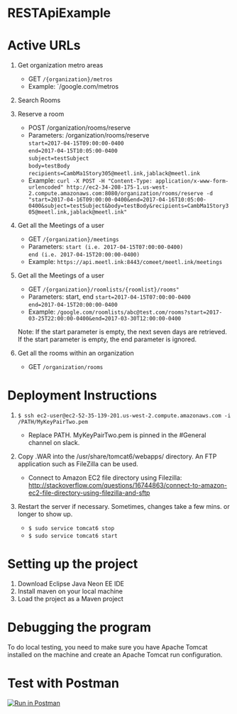 # RESTApiExample

# Active URLs


1. Get organization metro areas
	- GET `/{organization}/metros`
	- Example: `/google.com/metros

2. Search Rooms


3. Reserve a room
	- POST /organization/rooms/reserve
	- Parameters: /organization/rooms/reserve\
	`start=2017-04-15T09:00:00-0400`\
	`end=2017-04-15T10:05:00-0400`\
	`subject=testSubject`\
	`body=testBody`\
	`recipients=CambMa1Story305@meetl.ink,jablack@meetl.ink`
	- Example: `curl -X POST -H "Content-Type: application/x-www-form-urlencoded" http://ec2-34-208-175-1.us-west-2.compute.amazonaws.com:8080/organization/rooms/reserve -d "start=2017-04-16T09:00:00-0400&end=2017-04-16T10:05:00-0400&subject=testSubject&body=testBody&recipients=CambMa1Story305@meetl.ink,jablack@meetl.ink"`

4. Get all the Meetings of a user
	- GET `/{organization}/meetings`
	- Parameters:
	`start (i.e. 2017-04-15T07:00:00-0400)`\
	`end (i.e. 2017-04-15T20:00:00-0400)`
	- Example: `https://api.meetl.ink:8443/comeet/meetl.ink/meetings`

5. Get all the Meetings of a user
	- GET `/{organization}/roomlists/{roomlist}/rooms"`
	- Parameters: start, end
	`start=2017-04-15T07:00:00-0400`\
	`end=2017-04-15T20:00:00-0400`
	- Example: `/google.com/roomlists/abc@test.com/rooms?start=2017-03-25T22:00:00-0400&end=2017-03-30T12:00:00-0400`
 	
	Note: If the start parameter is empty, the next seven days are retrieved. If the start parameter is empty, the end parameter is 		ignored. 




1. Get all the rooms within an organization
	- GET `/organization/rooms`



# Deployment Instructions

1. `$ ssh ec2-user@ec2-52-35-139-201.us-west-2.compute.amazonaws.com -i /PATH/MyKeyPairTwo.pem`
	- Replace PATH. MyKeyPairTwo.pem is pinned in the #General channel on slack.

2. Copy .WAR into the /usr/share/tomcat6/webapps/ directory. An FTP application such as FileZilla can be used. 
	- Connect to Amazon EC2 file directory using Filezilla: http://stackoverflow.com/questions/16744863/connect-to-amazon-ec2-file-directory-using-filezilla-and-sftp

3. Restart the server if necessary. Sometimes, changes take a few mins. or longer to show up.
	- `$ sudo service tomcat6 stop`
	- `$ sudo service tomcat6 start`


# Setting up the project

1. Download Eclipse Java Neon EE IDE
2. Install maven on your local machine
3. Load the project as a Maven project

# Debugging the program

To do local testing, you need to make sure you have Apache Tomcat installed on the machine and create an Apache Tomcat run configuration. 

# Test with Postman

[![Run in Postman](https://run.pstmn.io/button.svg)](https://app.getpostman.com/run-collection/356cf5ecffcaa423fe97)
